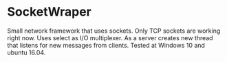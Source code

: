 # SocketWraper

Small network framework that uses sockets.
Only TCP sockets are working right now.
Uses select as I/O multiplexer.
As a server creates new thread that listens for new messages from clients.
Tested at Windows 10 and ubuntu 16.04.
